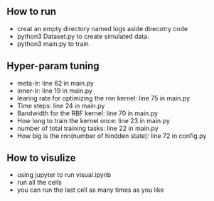 ## How to run
* creat an empty directory named logs aside direcotry code
* python3 Dataset.py to create simulated data.
* python3 main.py to train


## Hyper-param tuning

* meta-lr: line 62 in main.py
* inner-lr: line 19 in main.py
* learing rate for optimizing the rnn kernel: line 75 in main.py
* Time steps:  line 24 in main.py
* Bandwidth for the RBF kernel:  line 70 in main.py
* How long to train the kernel once:   line 23 in main.py
* number of total training tasks: line 22 in main.py
* How big is the rnn(number of hindden state):  line 72 in config.py


## How to visulize
* using jupyter to run visual.ipynb
* run all the cells
* you can run the last cell as many times as you like
